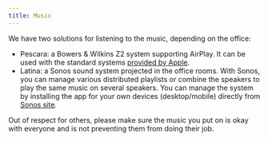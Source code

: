```yaml
---
title: Music
---
```

We have two solutions for listening to the music, depending on the office: 

* Pescara: a Bowers & Wilkins Z2 system supporting AirPlay. It can be used with the standard
  systems [provided by Apple](https://support.apple.com/en-us/HT202809).
* Latina: a Sonos sound system projected in the office rooms. With Sonos, you can manage various
  distributed playlists or combine the speakers to play the same music on several speakers. You can
  manage the system by installing the app for your own devices (desktop/mobile) directly from
  [Sonos site](https://www.sonos.com/redir/controller_software_mac).

Out of respect for others, please make sure the music you put on is okay with everyone and is not
preventing them from doing their job.
